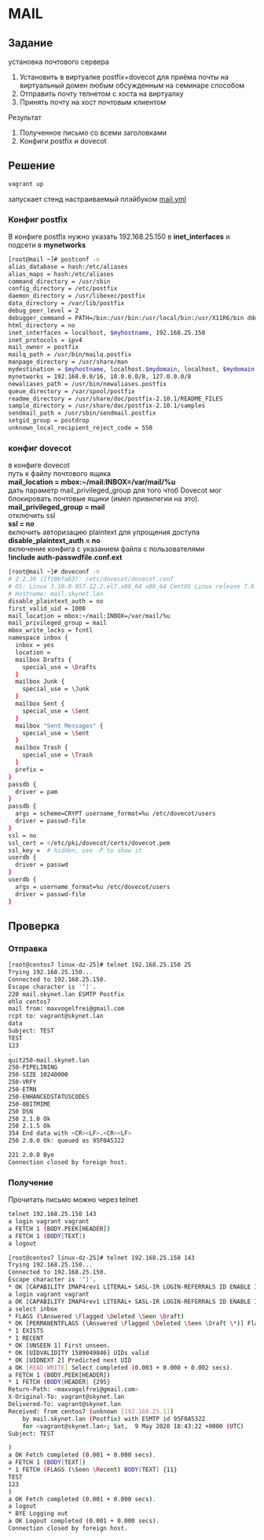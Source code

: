 # MAIL
## Задание
установка почтового сервера  
1. Установить в виртуалке postfix+dovecot для приёма почты на виртуальный домен любым обсужденным на семинаре способом
2. Отправить почту телнетом с хоста на виртуалку
3. Принять почту на хост почтовым клиентом

Результат  
1. Полученное письмо со всеми заголовками
2. Конфиги postfix и dovecot
## Решение
```bash
vagrant up
```
запускает стенд настраиваемый плэйбуком [mail.yml](mail.yml)  
### Конфиг postfix
В конфиге postfix нужно указать 192.168.25.150 в **inet_interfaces** и подсети в **mynetworks**
```bash
[root@mail ~]# postconf -n
alias_database = hash:/etc/aliases
alias_maps = hash:/etc/aliases
command_directory = /usr/sbin
config_directory = /etc/postfix
daemon_directory = /usr/libexec/postfix
data_directory = /var/lib/postfix
debug_peer_level = 2
debugger_command = PATH=/bin:/usr/bin:/usr/local/bin:/usr/X11R6/bin ddd $daemon_directory/$process_name $process_id & sleep 5
html_directory = no
inet_interfaces = localhost, $myhostname, 192.168.25.150
inet_protocols = ipv4
mail_owner = postfix
mailq_path = /usr/bin/mailq.postfix
manpage_directory = /usr/share/man
mydestination = $myhostname, localhost.$mydomain, localhost, $mydomain
mynetworks = 192.168.0.0/16, 10.0.0.0/8, 127.0.0.0/8
newaliases_path = /usr/bin/newaliases.postfix
queue_directory = /var/spool/postfix
readme_directory = /usr/share/doc/postfix-2.10.1/README_FILES
sample_directory = /usr/share/doc/postfix-2.10.1/samples
sendmail_path = /usr/sbin/sendmail.postfix
setgid_group = postdrop
unknown_local_recipient_reject_code = 550
```
### конфиг dovecot
в конфиге dovecot  
путь к файлу почтового ящика  
**mail_location = mbox:~/mail:INBOX=/var/mail/%u**  
дать параметр mail_privileged_group для того чтоб Dovecot мог блокировать почтовые ящики (имел привилегии на это).  
**mail_privileged_group = mail**  
отключить ssl  
**ssl = no**  
включить авторизацию plaintext для упрощения доступа  
**disable_plaintext_auth = no**  
включение конфига с указанием файла с пользователями  
**!include auth-passwdfile.conf.ext**  
```bash
[root@mail ~]# doveconf -n
# 2.2.36 (1f10bfa63): /etc/dovecot/dovecot.conf
# OS: Linux 3.10.0-957.12.2.el7.x86_64 x86_64 CentOS Linux release 7.6.1810 (Core)  
# Hostname: mail.skynet.lan
disable_plaintext_auth = no
first_valid_uid = 1000
mail_location = mbox:~/mail:INBOX=/var/mail/%u
mail_privileged_group = mail
mbox_write_locks = fcntl
namespace inbox {
  inbox = yes
  location = 
  mailbox Drafts {
    special_use = \Drafts
  }
  mailbox Junk {
    special_use = \Junk
  }
  mailbox Sent {
    special_use = \Sent
  }
  mailbox "Sent Messages" {
    special_use = \Sent
  }
  mailbox Trash {
    special_use = \Trash
  }
  prefix = 
}
passdb {
  driver = pam
}
passdb {
  args = scheme=CRYPT username_format=%u /etc/dovecot/users
  driver = passwd-file
}
ssl = no
ssl_cert = </etc/pki/dovecot/certs/dovecot.pem
ssl_key =  # hidden, use -P to show it
userdb {
  driver = passwd
}
userdb {
  args = username_format=%u /etc/dovecot/users
  driver = passwd-file
}
```
## Проверка
### Отправка
```bash
[root@centos7 linux-dz-25]# telnet 192.168.25.150 25
Trying 192.168.25.150...
Connected to 192.168.25.150.
Escape character is '^]'.
220 mail.skynet.lan ESMTP Postfix
ehlo centos7
mail from: maxvogelfrei@gmail.com
rcpt to: vagrant@skynet.lan
data
Subject: TEST
TEST
123
.
quit250-mail.skynet.lan
250-PIPELINING
250-SIZE 10240000
250-VRFY
250-ETRN
250-ENHANCEDSTATUSCODES
250-8BITMIME
250 DSN
250 2.1.0 Ok
250 2.1.5 Ok
354 End data with <CR><LF>.<CR><LF>
250 2.0.0 Ok: queued as 95F0A5322

221 2.0.0 Bye
Connection closed by foreign host.
```
### Получение
Прочитать письмо можно через telnet  
```bash
telnet 192.168.25.150 143
a login vagrant vagrant
a FETCH 1 (BODY.PEEK[HEADER])
a FETCH 1 (BODY[TEXT])
a logout
```
```bash
[root@centos7 linux-dz-25]# telnet 192.168.25.150 143
Trying 192.168.25.150...
Connected to 192.168.25.150.
Escape character is '^]'.
* OK [CAPABILITY IMAP4rev1 LITERAL+ SASL-IR LOGIN-REFERRALS ID ENABLE IDLE AUTH=PLAIN] Dovecot ready.
a login vagrant vagrant
a OK [CAPABILITY IMAP4rev1 LITERAL+ SASL-IR LOGIN-REFERRALS ID ENABLE IDLE SORT SORT=DISPLAY THREAD=REFERENCES THREAD=REFS THREAD=ORDEREDSUBJECT MULTIAPPEND URL-PARTIAL CATENATE UNSELECT CHILDREN NAMESPACE UIDPLUS LIST-EXTENDED I18NLEVEL=1 CONDSTORE QRESYNC ESEARCH ESORT SEARCHRES WITHIN CONTEXT=SEARCH LIST-STATUS BINARY MOVE SNIPPET=FUZZY SPECIAL-USE] Logged in
a select inbox
* FLAGS (\Answered \Flagged \Deleted \Seen \Draft)
* OK [PERMANENTFLAGS (\Answered \Flagged \Deleted \Seen \Draft \*)] Flags permitted.
* 1 EXISTS
* 1 RECENT
* OK [UNSEEN 1] First unseen.
* OK [UIDVALIDITY 1589049846] UIDs valid
* OK [UIDNEXT 2] Predicted next UID
a OK [READ-WRITE] Select completed (0.003 + 0.000 + 0.002 secs).
a FETCH 1 (BODY.PEEK[HEADER])
* 1 FETCH (BODY[HEADER] {295}
Return-Path: <maxvogelfrei@gmail.com>
X-Original-To: vagrant@skynet.lan
Delivered-To: vagrant@skynet.lan
Received: from centos7 (unknown [192.168.25.1])
	by mail.skynet.lan (Postfix) with ESMTP id 95F0A5322
	for <vagrant@skynet.lan>; Sat,  9 May 2020 18:43:22 +0000 (UTC)
Subject: TEST

)
a OK Fetch completed (0.001 + 0.000 secs).
a FETCH 1 (BODY[TEXT])
* 1 FETCH (FLAGS (\Seen \Recent) BODY[TEXT] {11}
TEST
123
)
a OK Fetch completed (0.001 + 0.000 secs).
a logout
* BYE Logging out
a OK Logout completed (0.001 + 0.000 secs).
Connection closed by foreign host.
```
